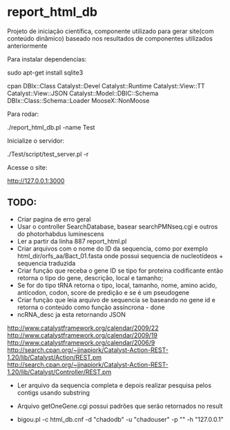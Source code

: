 # report_html_db
Projeto de iniciação científica, componente utilizado para gerar site(com conteúdo dinâmico) baseado nos resultados de componentes utilizados anteriormente

Para instalar dependencias:

sudo apt-get install sqlite3

cpan DBIx::Class Catalyst::Devel Catalyst::Runtime Catalyst::View::TT Catalyst::View::JSON Catalyst::Model::DBIC::Schema  DBIx::Class::Schema::Loader MooseX::NonMoose

Para rodar:

./report_html_db.pl -name Test

Inicialize o servidor:

./Test/script/test_server.pl -r
  
Acesse o site:

http://127.0.0.1:3000


TODO:
-
-	Criar pagina de erro geral
-	Usar o controller SearchDatabase, basear searchPMNseq.cgi e outros do photorhabdus luminescens
-	Ler a partir da linha 887 report_html.pl
-	Criar arquivos com o nome do ID da sequencia, como por exemplo html_dir/orfs_aa/Bact_01.fasta onde possui sequencia de nucleotídeos + sequencia traduzida
-	Criar função que receba o gene ID se tipo for proteina codificante então retorna o tipo do gene, descrição, local e tamanho;
-	Se for do tipo tRNA retorna o tipo, local, tamanho, nome, amino acido, anticodon, codon, score de predição e se é um pseudogene
-	Criar função que leia arquivo de sequencia se baseando no gene id e retorna o conteúdo como função assíncrona - done 
-	ncRNA_desc ja esta retornando JSON

http://www.catalystframework.org/calendar/2009/22
http://www.catalystframework.org/calendar/2009/19
http://www.catalystframework.org/calendar/2006/9
http://search.cpan.org/~jjnapiork/Catalyst-Action-REST-1.20/lib/Catalyst/Action/REST.pm
http://search.cpan.org/~jjnapiork/Catalyst-Action-REST-1.20/lib/Catalyst/Controller/REST.pm


-	Ler arquivo da sequencia completa e depois realizar pesquisa pelos contigs usando substring

-	Arquivo getOneGene.cgi possui padrões que serão retornados no result

-	bigou.pl -c html_db.cnf -d "chadodb" -u "chadouser" -p "" -h "127.0.0.1"
